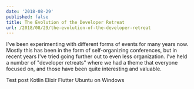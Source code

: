 ```yaml
---
date: '2018-08-29'
published: false
title: The Evolution of the Developer Retreat
url: /2018/08/29/the-evolution-of-the-developer-retreat
---
```


I've been experimenting with different forms of events for many years now.
Mostly this has been in the form of self-organizing conferences, but in
recent years I've tried going further out to even less organization. I've
held a number of "developer retreats" where we had a theme that everyone
focused on, and those have been quite interesting and valuable.

Test post
Kotlin
Elixir
Flutter
Ubuntu on Windows
